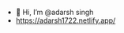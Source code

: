 - 👋 Hi, I’m @adarsh singh
- https://adarsh1722.netlify.app/
 <!---
- 👀 I’m interested in CP/DSA
- 🌱 I’m currently learning Django
- 💞️ I’m looking to collaborate on Coding Stuff
- 📫 https://www.linkedin.com/in/adarsh1722/


adarsh-singh-cognoai/adarsh-singh-cognoai is a ✨ special ✨ repository because its `README.md` (this file) appears on your GitHub profile.
You can click the Preview link to take a look at your changes.
--->
